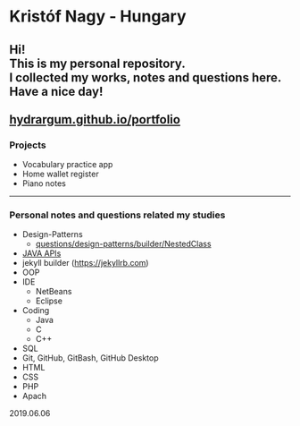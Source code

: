 # Kristóf Nagy - Hungary
Hi!<br>
This is my personal repository.<br>
I collected my works, notes and questions here.<br>
Have a nice day!<br>
<br>
[hydrargum.github.io/portfolio](https://hydrargum.github.io/portfolio/)
---
### Projects
- Vocabulary practice app
- Home wallet register
- Piano notes

---
### Personal notes and questions related my studies
- Design-Patterns  
  - [questions/design-patterns/builder/NestedClass](questions/design-patterns/builder/NestedClass)  
- [JAVA APIs](https://hu.wikipedia.org/wiki/Kateg%C3%B3ria:Java_API-k)  
- jekyll builder (https://jekyllrb.com)
- OOP  
- IDE  
  - NetBeans  
  - Eclipse  
- Coding  
  - Java  
  - C  
  - C++  
- SQL  
- Git, GitHub, GitBash, GitHub Desktop  
- HTML  
- CSS  
- PHP  
- Apach

2019.06.06
